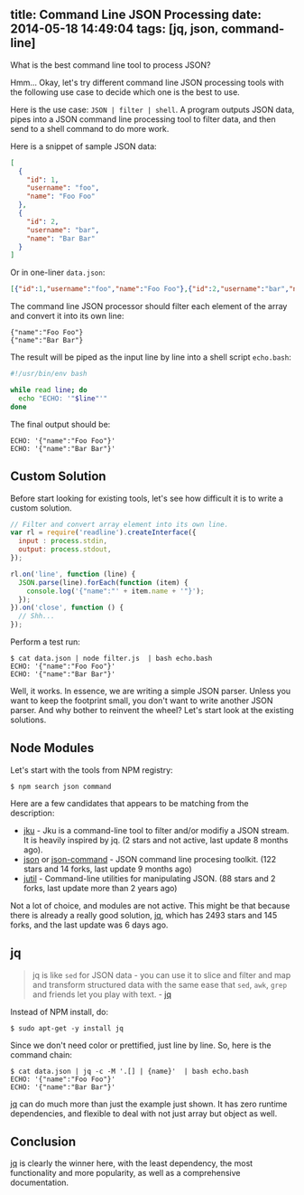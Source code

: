 title: Command Line JSON Processing
date: 2014-05-18 14:49:04
tags: [jq, json, command-line]
---

What is the best command line tool to process JSON?

Hmm... Okay, let's try different command line JSON processing tools with the following use case to decide which one is the best to use.

Here is the use case: `JSON | filter | shell`. A program outputs JSON data, pipes into a JSON command line processing tool to filter data, and then send to a shell command to do more work.

Here is a snippet of sample JSON data:

```json
[
  {
    "id": 1,
    "username": "foo",
    "name": "Foo Foo"
  },
  {
    "id": 2,
    "username": "bar",
    "name": "Bar Bar"
  }
]
```

Or in one-liner `data.json`:

```json
[{"id":1,"username":"foo","name":"Foo Foo"},{"id":2,"username":"bar","name":"Bar Bar"}]
```

The command line JSON processor should filter each element of the array and convert it into its own line:

```
{"name":"Foo Foo"}
{"name":"Bar Bar"}
```

The result will be piped as the input line by line into a shell script `echo.bash`:

```bash
#!/usr/bin/env bash

while read line; do
  echo "ECHO: '"$line"'"
done
```

The final output should be:

```
ECHO: '{"name":"Foo Foo"}'
ECHO: '{"name":"Bar Bar"}'
```


Custom Solution
---------------

Before start looking for existing tools, let's see how difficult it is to write a custom solution.

```javascript
// Filter and convert array element into its own line.
var rl = require('readline').createInterface({
  input : process.stdin,
  output: process.stdout,
});

rl.on('line', function (line) {
  JSON.parse(line).forEach(function (item) {
    console.log('{"name":"' + item.name + '"}');
  });
}).on('close', function () {
  // Shh...
});
```

Perform a test run:

```
$ cat data.json | node filter.js  | bash echo.bash 
ECHO: '{"name":"Foo Foo"}'
ECHO: '{"name":"Bar Bar"}'
```

Well, it works. In essence, we are writing a simple JSON parser. Unless you want to keep the footprint small, you don't want to write another JSON parser. And why bother to reinvent the wheel? Let's start look at the existing solutions.


Node Modules
------------

Let's start with the tools from NPM registry:

    $ npm search json command

Here are a few candidates that appears to be matching from the description:

- [jku](https://github.com/bjorne/jku) - Jku is a command-line tool to filter and/or modifiy a JSON stream. It is heavily inspired by jq. (2 stars and not active, last update 8 months ago).
- [json](https://github.com/zpoley/json-command) or [json-command](https://github.com/zpoley/json-command) - JSON command line procesing toolkit. (122 stars and 14 forks, last update 9 months ago)
- [jutil](https://github.com/misterfifths/jutil) - Command-line utilities for manipulating JSON. (88 stars and 2 forks, last update more than 2 years ago)

Not a lot of choice, and modules are not active. This might be that because there is already a really good solution, [jq], which has 2493 stars and 145 forks, and the last update was 6 days ago.


jq
--

> jq is like `sed` for JSON data - you can use it to slice and filter and map and transform structured data with the same ease that `sed`, `awk`, `grep` and friends let you play with text. - [jq]

Instead of NPM install, do:

    $ sudo apt-get -y install jq

Since we don't need color or prettified, just line by line. So, here is the command chain:

```
$ cat data.json | jq -c -M '.[] | {name}'  | bash echo.bash
ECHO: '{"name":"Foo Foo"}'
ECHO: '{"name":"Bar Bar"}'
```

[jq] can do much more than just the example just shown. It has zero runtime dependencies, and flexible to deal with not just array but object as well.


Conclusion
----------

[jq] is clearly the winner here, with the least dependency, the most functionality and more popularity, as well as a comprehensive documentation.


[jq]: https://github.com/stedolan/jq

